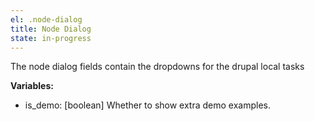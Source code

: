 ```yaml
---
el: .node-dialog
title: Node Dialog
state: in-progress
---
```

The node dialog fields contain the dropdowns for the drupal local tasks

__Variables:__
* is_demo: [boolean] Whether to show extra demo examples.
